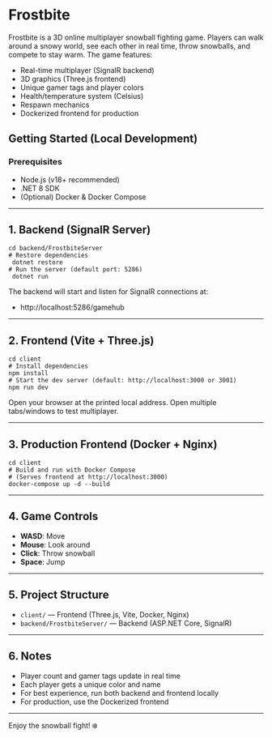 # Frostbite

Frostbite is a 3D online multiplayer snowball fighting game. Players can walk around a snowy world, see each other in real time, throw snowballs, and compete to stay warm. The game features:

- Real-time multiplayer (SignalR backend)
- 3D graphics (Three.js frontend)
- Unique gamer tags and player colors
- Health/temperature system (Celsius)
- Respawn mechanics
- Dockerized frontend for production

## Getting Started (Local Development)

### Prerequisites

- Node.js (v18+ recommended)
- .NET 8 SDK
- (Optional) Docker & Docker Compose

---

## 1. Backend (SignalR Server)

```
cd backend/FrostbiteServer
# Restore dependencies
 dotnet restore
# Run the server (default port: 5286)
 dotnet run
```

The backend will start and listen for SignalR connections at:

- http://localhost:5286/gamehub

---

## 2. Frontend (Vite + Three.js)

```
cd client
# Install dependencies
npm install
# Start the dev server (default: http://localhost:3000 or 3001)
npm run dev
```

Open your browser at the printed local address. Open multiple tabs/windows to test multiplayer.

---

## 3. Production Frontend (Docker + Nginx)

```
cd client
# Build and run with Docker Compose
# (Serves frontend at http://localhost:3000)
docker-compose up -d --build
```

---

## 4. Game Controls

- **WASD**: Move
- **Mouse**: Look around
- **Click**: Throw snowball
- **Space**: Jump

---

## 5. Project Structure

- `client/` — Frontend (Three.js, Vite, Docker, Nginx)
- `backend/FrostbiteServer/` — Backend (ASP.NET Core, SignalR)

---

## 6. Notes

- Player count and gamer tags update in real time
- Each player gets a unique color and name
- For best experience, run both backend and frontend locally
- For production, use the Dockerized frontend

---

Enjoy the snowball fight! ❄️
